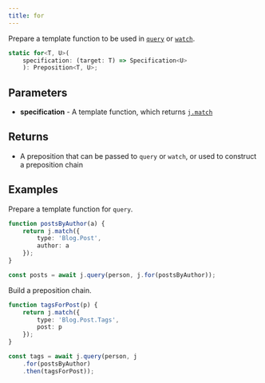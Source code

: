 ```yaml
---
title: for
---
```


Prepare a template function to be used in [`query`](./query) or [`watch`](./watch).

```typescript
static for<T, U>(
    specification: (target: T) => Specification<U>
    ): Preposition<T, U>;
```

## Parameters

* **specification** - A template function, which returns [`j.match`](./match)

## Returns

* A preposition that can be passed to `query` or `watch`, or used to construct a preposition chain

## Examples

Prepare a template function for `query`.

```typescript
function postsByAuthor(a) {
    return j.match({
        type: 'Blog.Post',
        author: a
    });
}

const posts = await j.query(person, j.for(postsByAuthor));
```

Build a preposition chain.

```typescript
function tagsForPost(p) {
    return j.match({
        type: 'Blog.Post.Tags',
        post: p
    });
}

const tags = await j.query(person, j
    .for(postsByAuthor)
    .then(tagsForPost));
```